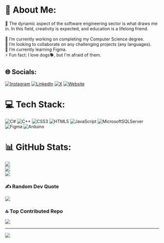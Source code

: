 # 💫 About Me:
💬 The dynamic aspect of the software engineering sector is what draws me in. In this field, creativity is expected, and education is a lifelong friend.<br><br>🔭 I’m currently working on completing my Computer Science degree.<br>👯 I’m looking to collaborate on any challenging projects (any languages).<br>🌱 I’m currently learning Figma.<br>⚡ Fun fact: I love dogs🐕, but I'm afraid of them.


## 🌐 Socials:
[![Instagram](https://img.shields.io/badge/Instagram-%23E4405F.svg?logo=Instagram&logoColor=white)](https://instagram.com/generousity_km) 
[![LinkedIn](https://img.shields.io/badge/LinkedIn-%230077B5.svg?logo=linkedin&logoColor=white)](https://linkedin.com/in/keneilwe-mpho-ramatsui-370666246/) 
[![X](https://img.shields.io/badge/X-black.svg?logo=X&logoColor=white)](https://x.com/@Mpho0377) 
[![Website](https://img.shields.io/badge/website-000000?style=for-the-badge&logo=About.me&logoColor=white)](https://kmphor.github.io/Personal-Website/) 

# 💻 Tech Stack:
![C#](https://img.shields.io/badge/c%23-%23239120.svg?style=for-the-badge&logo=csharp&logoColor=white) 
![C++](https://img.shields.io/badge/c++-%2300599C.svg?style=for-the-badge&logo=c%2B%2B&logoColor=white) 
![CSS3](https://img.shields.io/badge/css3-%231572B6.svg?style=for-the-badge&logo=css3&logoColor=white) 
![HTML5](https://img.shields.io/badge/html5-%23E34F26.svg?style=for-the-badge&logo=html5&logoColor=white) 
![JavaScript](https://img.shields.io/badge/javascript-%23323330.svg?style=for-the-badge&logo=javascript&logoColor=%23F7DF1E) 
![MicrosoftSQLServer](https://img.shields.io/badge/Microsoft%20SQL%20Server-CC2927?style=for-the-badge&logo=microsoft%20sql%20server&logoColor=white) 
![Figma](https://img.shields.io/badge/figma-%23F24E1E.svg?style=for-the-badge&logo=figma&logoColor=white) 
![Arduino](https://img.shields.io/badge/-Arduino-00979D?style=for-the-badge&logo=Arduino&logoColor=white)

# 📊 GitHub Stats:
![](https://github-readme-stats.vercel.app/api?username=KMphoR&theme=blue-green&hide_border=false&include_all_commits=true&count_private=true)<br/>
![](https://github-readme-streak-stats.herokuapp.com/?user=KMphoR&theme=blue-green&hide_border=false)<br/>
![](https://github-readme-stats.vercel.app/api/top-langs/?username=KMphoR&theme=blue-green&hide_border=false&include_all_commits=true&count_private=true&layout=compact)

### ✍️ Random Dev Quote
![](https://quotes-github-readme.vercel.app/api?type=horizontal&theme=radical)

### 🔝 Top Contributed Repo
![](https://github-contributor-stats.vercel.app/api?username=KMphoR&limit=5&theme=dark&combine_all_yearly_contributions=true)

---
[![](https://visitcount.itsvg.in/api?id=KMphoR&icon=0&color=6)](https://visitcount.itsvg.in)

